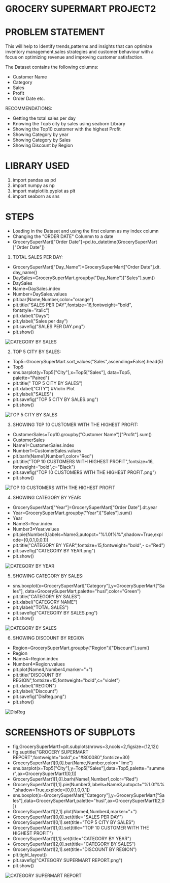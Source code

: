 
# GROCERY SUPERMART PROJECT2

# PROBLEM STATEMENT

This will help to Identify trends,patterns and insights that can optimize inventory management,sales strategies and customer behaviour with a focus on optimizing revenue and improving customer satisfaction.

The Dataset contains the following columns:

- Customer Name
- Category  
- Sales  
- Profit  
- Order Date etc.  

RECOMMENDATIONS:

- Getting the total sales per day 
- Knowing the Top5 city by sales using seaborn Library  
- Showing the Top10 customer with the highest Profit  
- Showing Category by year
- Showing Category by Sales  
- Showing Discount by Region  
 

# LIBRARY USED
1. import pandas as pd
2. import numpy as np
3. import matplotlib.pyplot as plt
4. import seaborn as sns  

# STEPS

- Loading in the Dataset and using the first
  column as my index column
- Changing the "ORDER DATE" Colunmn to a date 
- GrocerySuperMart["Order Date"]=pd.to_datetime(GrocerySuperMart  ["Order Date"])

1. TOTAL SALES PER DAY:

-  GrocerySuperMart["Day_Name"]=GrocerySuperMart["Order Date"].dt. day_name() 
-  DaySales=GrocerySuperMart.groupby("Day_Name")["Sales"].sum()
-  DaySales
-  Name=DaySales.index
-  Number=DaySales.values
-  plt.bar(Name,Number,color="orange")
-  plt.title("SALES PER DAY",fontsize=16,fontweight="bold",     fontstyle="italic")
-  plt.xlabel("Days")
-  plt.ylabel("Sales per day")
-  plt.savefig("SALES PER DAY.png")
-  plt.show() 

![CATEGORY BY SALES](https://github.com/user-attachments/assets/c96b6fac-664b-403f-8ffe-a89c28665048)


2. TOP 5 CITY BY SALES:

- Top5=GrocerySuperMart.sort_values("Sales",ascending=False).head(5)
- Top5
- sns.barplot(y=Top5["City"],x=Top5["Sales"], data=Top5, palette="Paired")
- plt.title(" TOP 5 CITY BY SALES")
- plt.xlabel("CITY") #Violin Plot
- plt.ylabel("SALES")
- plt.savefig("TOP 5 CITY BY SALES.png")
- plt.show()

![TOP 5 CITY BY SALES](https://github.com/user-attachments/assets/98bcf7d7-154a-4a6f-8dc7-b5101cfe76c5)



3. SHOWING T0P 10 CUSTOMER WITH THE HIGHEST PROFIT:

- CustomerSales=Top10.groupby("Customer Name")["Profit"].sum()
- CustomerSales
- Name1=CustomerSales.index
- Number1=CustomerSales.values
- plt.barh(Name1,Number1,color="Red")
- plt.title("TOP 10 CUSTOMERS WITH HIGHEST PROFIT",fontsize=16, fontweight="bold",c="Black")
- plt.savefig("TOP 10 CUSTOMERS WITH THE HIGHEST PROFIT.png")
- plt.show()

![TOP 10 CUSTOMERS WITH THE HIGHEST PROFIT](https://github.com/user-attachments/assets/31bd7325-dcab-4824-8ee7-a30b7a84056d)


4. SHOWING CATEGORY BY YEAR:  
- GrocerySuperMart["Year"]=GrocerySuperMart["Order Date"].dt.year
- Year=GrocerySuperMart.groupby("Year")["Sales"].sum()
- Year
- Name3=Year.index
- Number3=Year.values
- plt.pie(Number3,labels=Name3,autopct="%1.0f%%",shadow=True,explode=[0,0.1,0,0.1])
- plt.title("CATEGORY BY YEAR",fontsize=15,fontweight="bold",- c="Red")
- plt.savefig("CATEGORY BY YEAR.png")
- plt.show()

![CATEGORY BY YEAR](https://github.com/user-attachments/assets/c59b177b-19e6-4e68-bf53-5c2de0f4f632)


5. SHOWING CATEGORY BY SALES:
- sns.boxplot(x=GrocerySuperMart["Category"],y=GrocerySuperMart["Sales"], data=GrocerySuperMart,palette="husl",color="Green")
- plt.title("CATEGORY BY SALES")
- plt.xlabel("CATEGORY NAME")
- plt.ylabel("TOTAL SALES")
- plt.savefig("CATEGORY BY SALES.png")
- plt.show()

![CATEGORY BY SALES](https://github.com/user-attachments/assets/585336f8-0df0-4817-b298-fba3acc6aa7f)


6. SHOWING DISCOUNT BY REGION  
- Region=GrocerySuperMart.groupby("Region")["Discount"].sum()
- Region
- Name4=Region.index
- Number4=Region.values
- plt.plot(Name4,Number4,marker="+")
- plt.title("DISCOUNT BY REGION",fontsize=15,fontweight="bold",c="violet")
- plt.xlabel("REGION")
- plt.ylabel("Discount")
- plt.savefig("DisReg.png")
- plt.show()

![DisReg](https://github.com/user-attachments/assets/309126fb-bf54-4bd3-9c7d-40228c548846)




# SCREENSHOTS OF SUBPLOTS
- fig,GrocerySuperMart1=plt.subplots(nrows=3,ncols=2,figsize=(12,12))
- fig.suptitle("GROCERY SUPERMART REPORT",fontweight="bold",c="#800080",fontsize=30)
- GrocerySuperMart1[0,0].bar(Name,Number,color="lime")
- sns.barplot(x=Top5["City"],y=Top5["Sales"],data=Top5,palette="summer",ax=GrocerySuperMart1[0,1])
- GrocerySuperMart1[1,0].barh(Name1,Number1,color="Red")
- GrocerySuperMart1[1,1].pie(Number3,labels=Name3,autopct="%1.0f%%",shadow=True,explode=[0,0.1,0,0.1])
- sns.boxplot(x=GrocerySuperMart["Category"],y=GrocerySuperMart["Sales"],data=GrocerySuperMart,palette="husl",ax=GrocerySuperMart1[2,0])
- GrocerySuperMart1[2,1].plot(Name4,Number4,marker="+")
- GrocerySuperMart1[0,0].set(title="SALES PER DAY")
- GrocerySuperMart1[0,1].set(title="TOP 5 CITY BY SALES")
- GrocerySuperMart1[1,0].set(title="TOP 10 CUSTOMER WITH THE HIGHEST PROFIT")
- GrocerySuperMart1[1,1].set(title="CATEGORY BY YEAR")
- GrocerySuperMart1[2,0].set(title="CATEGORY BY SALES")
- GrocerySuperMart1[2,1].set(title="DISCOUNT BY REGION")
- plt.tight_layout()
- plt.savefig("CATEGORY SUPERMART REPORT.png")
- plt.show()

![CATEGORY SUPERMART REPORT](https://github.com/user-attachments/assets/3771eeb7-3a86-460c-b109-96355e5b79fd)




















